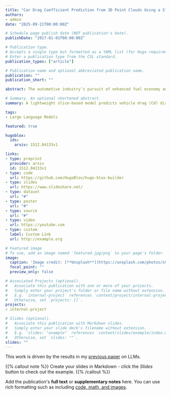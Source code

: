 ```yaml
---
title: "Car Drag Coefficient Prediction from 3D Point Clouds Using a Slice-Based Surrogate Model"
authors:
- admin
date: "2025-09-21T00:00:00Z"

# Schedule page publish date (NOT publication's date).
publishDate: "2017-01-01T00:00:00Z"

# Publication type.
# Accepts a single type but formatted as a YAML list (for Hugo requirements).
# Enter a publication type from the CSL standard.
publication_types: ["article"]

# Publication name and optional abbreviated publication name.
publication: ""
publication_short: ""

abstract: The automotive industry’s pursuit of enhanced fuel economy and performance necessitates efficient aerodynamic design. However, traditional evaluation methods such as computational fluid dynamics(CFD) and wind tunnel testing are resource intensive, hindering rapid iteration in the early design stages. Machine learning-based surrogate models offer a promising alternative, yet many existing approaches suffer from high computational complexity, limited interpretability, or insufficient accuracy for detailed geometric inputs. This paper introduces a novel lightweight surrogate model for the prediction of the aerodynamic drag coefficient (Cd) based on a sequential slice-wise processing of the geometry of the 3D vehicle. Inspired by medical imaging, 3D point clouds of vehicles are decomposed into an ordered sequence of 2D cross-sectional slices along the stream-wise axis. Each slice is encoded by a lightweight PointNet2D module,and the sequence of slice embeddings is processed by a bidirectional LSTM to capture longitudinal geometric evolution. The model, trained and evaluated on the DrivAerNet++ dataset, achieves a high coefficient of determination (R2 > 0.9528) and a low mean absolute error (MAE ≈ 6.046 × 10−3) in Cd prediction. With an inference time of approximately 0.025 seconds per sample on a consumer-grade GPU, our approach provides fast, accurate, and interpretable aerody- namic feedback, facilitating more agile and informed automotive design exploration.

# Summary. An optional shortened abstract.
summary: A lightweight slice-based model predicts vehicle drag (Cd) directly from 3D point clouds with high accuracy and fast inference for early-stage automotive design.

tags:
- Large Language Models

featured: true

hugoblox:
  ids:
    arxiv: 1512.04133v1

links:
- type: preprint
  provider: arxiv
  id: 1512.04133v1
- type: code
  url: https://github.com/HugoBlox/hugo-blox-builder
- type: slides
  url: https://www.slideshare.net/
- type: dataset
  url: "#"
- type: poster
  url: "#"
- type: source
  url: "#"
- type: video
  url: https://youtube.com
- type: custom
  label: Custom Link
  url: http://example.org

# Featured image
# To use, add an image named `featured.jpg/png` to your page's folder. 
image:
  caption: 'Image credit: [**Unsplash**](https://unsplash.com/photos/s9CC2SKySJM)'
  focal_point: ""
  preview_only: false

# Associated Projects (optional).
#   Associate this publication with one or more of your projects.
#   Simply enter your project's folder or file name without extension.
#   E.g. `internal-project` references `content/project/internal-project/index.md`.
#   Otherwise, set `projects: []`.
projects:
- internal-project

# Slides (optional).
#   Associate this publication with Markdown slides.
#   Simply enter your slide deck's filename without extension.
#   E.g. `slides: "example"` references `content/slides/example/index.md`.
#   Otherwise, set `slides: ""`.
slides: ""
---
```


This work is driven by the results in my [previous paper](/publication/conference-paper/) on LLMs.

{{% callout note %}}
Create your slides in Markdown - click the *Slides* button to check out the example.
{{% /callout %}}

Add the publication's **full text** or **supplementary notes** here. You can use rich formatting such as including [code, math, and images](https://docs.hugoblox.com/content/writing-markdown-latex/).
